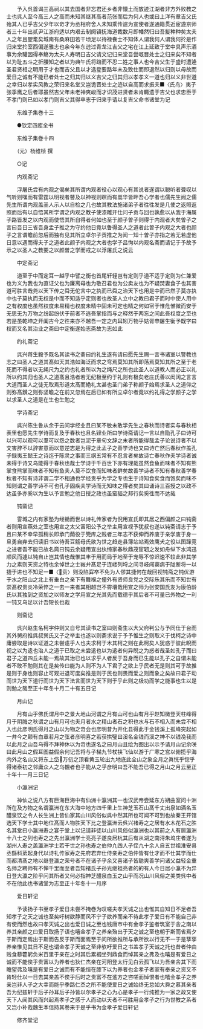 <!-- { "loadSidebar": true } -->
　　予入呉首谒三高祠以其去国者非忘君还乡者非懐土而放迹江湖者非方外败教之士也呉人至今高三人之高而未知其继其高者范张而后为何人也或曰上洋有章吉父氏殆其人已乎吉父少年以竒才为丞相府舍人未知乘传遽为宣使者遂通籍贯近宦逰京师者三十年出贰尹江浙府适以内艰去制阕镇抚海道裁数月即幡然归曰吾髪种种矣太夫人之年且朢耄矣城南有桑麻田若干顷足以待禄飬士不知体人谓我何人谓我何扵是作归来堂扵室西偏遂雅志也余今年东逰过青龙江吉父之宅在江上延致于堂中具声乐酒事为余驩因得奉觞为太夫人寿明日吉父请文记归来堂吾尝嘅晋处士之归来矣不知者以为耻五斗之折腰知之者以为典午氏将踣而不忍二姓之事人也今吉父生于盛时遭逄圣君贤相之明用于才也而吉父且以才选登要路年未及致仕而即退然以归则以母故而爱日之诚有不能已者处士之归其归以义吉父之归其归以孝孝义一道也归以义非世道之幸归以孝实风教之荣归来名堂又岂诡晋处士之迹以自高而求振夫■〈氏鸟〉夷子张季鹰之后者耶虽然吉父年未老神爽峻而才识茂进贤者未肯輙遗于吉父也求忠臣于不孝门则已如以孝门则吉父其得卒志于归来乎请以复吉父命书诸堂为记

　　东维子集巻十三

　　●钦定四库全书

　　东维子集巻十四

　　（元）杨维桢 撰

　　○记

　　内观斋记

　　浮屠氏尝有内观之偈矣其所谓内观者役心以观心有其说者遂谓以聪听者聋収以气听则嘿而有雷霆以明视者瞽及以神视则瞑而有嵩华皆畔吾心学者也儒先生阙之儒先生所谓内观盖圣人示人以自检之几也故其教法施诸弟子者徃徃发是几使之返照返照而后有以自悟其所学谓之内观之教子使漆雕开仕问子贡与回也孰愈以从我于海属子路皆发之以内观而使悟其所自得者何如也至于颜子曽子则得于内观者大矣曽子之言曰吾日三省吾身孟子推之为守约他日竟以鲁得圣人之道者此曽子内观之大者也颜子之言谓瞻前忽后而独有见其所立卓尔子贡推之为闻一知十曽子亦指之若无若虚他日意以遇而得夫子之道者此颜子内观之大者也学子吕恂以内观名斋而请记于予故予示之以圣人之教要之以颜曽之学而戒之以浮屠氏之说云

　　中定斋记

　　道至于中而定耳一越乎中譬之衡也首尾轩轾岂有定则乎道不适乎定则为仁兼爱也为义为我也为直证父也为廉离母也为敬召君也为公卖友也为不疑焚妻食子也其害道可胜言哉尧以天下传之舜无佗言中之执而已舜之治天下也用是中而已然子莫亦执中也子莫执而无权是中而不知适乎定则者也故圣人立中之教曰君子而时中使人用中之有权度也虽然权度未易精也权度未精中固未可定也精之何如宻于惟危惟微而安于无思无为万物之纷起纷伏于前者不逃吾掌指而与之释然于两忘之间此吾权度之至也若是虽乾坤之开阖古今之徃来亦不越吾一定之内耳矧万物乎姑胥申屠生衡予既字曰权而又名其治业之斋曰中定衡遂始志斋故为志如此

　　约礼斋记

　　呉兴蒋生毅予既名其读书之斋曰约礼生遂有请曰愿先生赐一言书诸室以警教也志之曰圣人之道其髙如天其浩如海泛而求之穹焉莫知其所即荡焉莫知其所之至于老死而不得者以无绳尺为之约也礼者所以为之绳尺之所也此圣人以道教人而必正以礼所以约其归也圣人之道髙且浩者若无纪极至约于礼则有极矣老庄氏善以闳阔之言言大道而圣人之徒无取焉形道太髙而絶礼太甚也圣门弟子称颜子始焉求圣人之道仰之则弥髙鑚之则弥坚瞻之在前又忽焉在后已如有所立卓尔者竟以约礼得之学颜子之学以求圣人之道是在生也生勉之

　　学诗斋记

　　呉兴陈生鲁从余于云间学经业且曰某不敏未敢学先生之春秋而诗者实与春秋相表里也愿先生学诗而复及于春秋也且名肄业所曰学诗斋请记一言以自勖孔子曰诗可以兴可以观可以羣可以怨之数者岂泥于章句文辞之末者所能得哉孟子论说诗者不以文害辞不以辞害意而以意逆志是为得之此孟子之善学诗也又曰诗亡然后春秋作盖孔子録夷王懿王之诗迄于陈灵之事而三纲五常有不忍言者矣故诗亡春秋作夫学诗者诚未得于诗又乌能得于春秋也哉士学诗于千百世下亦有理哉虽然食鱼而味者不知有熊掌食熊掌而味者不知有鱼夫人莫不饮食而知味者鲜矣故善学诗者不知有春秋善学春秋者不知有诗非谓二学不相通也学经贵乎为学之专也生于诗知食矣食而饱矣而味不知则谓之善学诗不可也孔子固疾夫学诗而无知味之得者矣其曰诵诗三百授之以政不达虽多亦奚以为生以予言勉之他日授之政也虽蛮貊之邦行矣奚徃而不达哉

　　钝斋记

　　霅城之内有家塾为经锄而世以诗礼传家者为倪用宣氏即其居之西偏颜之曰钝斋者则用宣燕处之室也用宣之太父富阳公予之举主用宣视予犹叔也遂以钝斋请志于予且曰某不幸早孤稍长即承门荫役于筦库之贱者三年志不获伸而养废于亲学废于身一旦勇自弃去归读旧书以待吾豆觞母氏欲为世之趋走县簿站站焉效鹰犬之役以图躁竞之进者吾不能已故名斋曰钝云余疑用宣出纨绮家春秋鼎茂宦轫之发如舟纵下水鸿迅顺风而遽以钝自止岂其情也哉惟其丰于用而局于地至于宠辱不惊迟速不较此非其学力之素则天资之特也余悼世之士峩弁髙足于连嵝列埒之间寻岐闯窦病于陇断将一以捷于进也不知足一■〈贲〉则没陷穽卒不免为人僇其捷何在哉回视钝斋之钝优游于水之阳山之北上有垂白之亲下有舞褓之僮外有贤师良党之交际乐其乐而不知世有崇髙权贵炎冷荣悴之一去一来者其相越岂不霄壤哉用宣之师为张安国氏友为康伯龄氏以其独到之资加之以师友之学用宣之光其先而载德乎其后者不可量已外物之一利一钝又乌足以计吾短长也哉

　　则斋记

　　呉兴赵生名柯字仲则又自号其读书之室曰则斋生以大父府判公与予同仕于台而其外舅府推呉叔巽氏又子之举主也遂以则斋求说于予予惟生之则取义于伐柯之诗中庸尝取是诗以证道之未尝逺乎人也夫求柯于木其柯之则在此柯矣人犹惑于彼此睨而视之以为逺也治人之道于已取之未尝逺也以为逺者何异睨之为惑者哉圣如孔子而曰君子之道四丘未能一焉故其治已也以求乎人者反于吾身而已生能以孔子之自谓未能者不敢不勉则其在是矣传曰能为人则不为人下君子之欲上乎民者无是则其可乎故推是则于身也则容止可观进退可度矣推是则于民也则畏而爱之则而象之矣故曰君子动而世为天下道行而世为天下法言而世为天下则于乎此则之极功而学之能事也生以是则勉之哉至正十年冬十月二十有五日记

　　月山记

　　月有山乎佛氏谓月中之景大地山河谓之月有山可也山有月乎赵知微登天柱峰得月于阴脢之秋谓之山有月可也夫月者水之精山者石之积也水与石不相入而未尝不相入也此彦明氏得月之山以为物之竒会也彦明昔为开化县得此于金钱溪上孤峰突起如一弁今之颠有白章若月之弦者彦明喜之若获拱璧曰溪名金钱而溪之神不以钱凂我而以此月之山吾乌得不拜神休以为竒也遂名之曰月山且绘为图出以示予请月山记余咲曰此月山之假耳图益假余何记吾将与子梯九节杖挟飞仙以游于广寒之宫以俯揽乎海内外之名山又将东上岱万仞之顶看黄玉轮出九地底此全山之象全月之眞恍乎惚乎得诸泰初之邻庸众人之乌覩者也子能从之乎彦明曰吾不能吾已得之月山之月云至正十年十一月三日记

　　小瀛洲记

　　神仙之说八方有巨海巨海中有仙洲十瀛洲其一也汉武帝尝延东方朔曲室问十洲所在及方物之名谓瀛洲在东大海中地方四千里上生神芝玉石山髙千丈出泉如酒名玉醴泉饮之令人长生洲上皆仙家其山川风俗似呉中然其所也可闻不可到也故秦王开馆选天下学士其中地位髙而人物胜天下比之登瀛洲云呉兴禇寿之之居有水木花石之胜名其堂曰小瀛洲寿之宴于堂上以记请非徒以山川风俗似瀛洲也以其前之人有居瀛洲十八士之列也寿之之先出瀛洲学士亮亮子遂良居杭其后有从湖之南浔朱坞庄者遂为湖州人寿之盖瀛洲学士若干世之孙也寿之伯仲凢四人子侄凢十余人自五世祖淮安县丞繇科苐起身代以诗礼传家寿之先府君弃仕侍亲寿之伯仲皆有仕才而不仕其学而仕而都清髙之地以继登瀛之荣号者不在诸子乎余又喜诸子皆聪爽善学问诸父益轻金重名师之聘师有不惮千里而至者吾知禇氏子孙光继祖亮者的的有人今日居小瀛不为异日登大瀛之阶乎问其所者又何必指神芝醴泉白玉之山乎而况山川风俗之美类呉中者不在他此也书诸堂为志至正十年冬十一月序

　　爱日轩记

　　予读扬子书至孝子爱日未尝不掩巻为叹嗟夫孝天诚之出也惟其自知日不足者吾知孝子之天之诚也至矣吁树欲静而风不宁子欲养而亲不待此孝子爱日有不能自己非有使而然也故曰孝天诚之出也爱日诚之至也钱唐市中有金孝子鉴者筑室于舎之南以养其亲颜之曰爱日取扬子语也嘻金孝子之养亲殆出于天之诚之至也朝于斯而省焉夕于斯而定焉出于斯而告反于斯而面焉至于问所欲推所与承所欲以行无不一于是孶孶养亲惟见其日不足也谓金孝子天诚之至非欤吁爱日之书盖孝子天诚之托也昔者仲由贱食藜藿躬负米百里于亲在之时其后累裀坐列鼎食而悼其亲之弗及也嘻是有爱日之诚而不能俟乎贵富以为养者也狄仁杰亲在河阳登太行见白云孤飞以为吾亲舎其下而瞻望弗及嘻是有爱日之诚而有不能恒在膝下以为养者也金孝子者家有奉亲之资又不肯轻仕以一日去其亲盖不俟乎后时之贵富不在逺方之咨嗟而悼恨者也嘻金孝子之养亲岂非人子之大幸而能乎季路仁杰之所不能使爱日之诚始终无怠如大舜之慕其亲者吾为纪兹轩于后子孙耳后子孙皆以尔孝子之心为心是孝子一行纯推为一家之政又使天下人闻其风而兴起焉孝子之感于人而动以天者不可胜用金孝子之行为世教之系者又岂小补哉魏生本信持其巻来于是乎书为金孝子爱日轩记

　　修齐堂记

